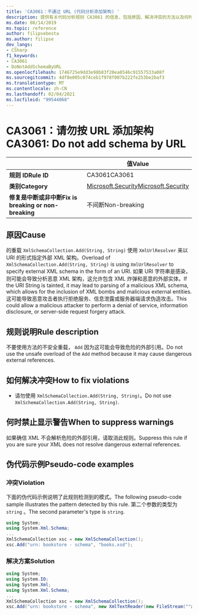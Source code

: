 ```yaml
---
title: 'CA3061：不通过 URL (代码分析添加架构) '
description: 提供有关代码分析规则 CA3061 的信息，包括原因、解决冲突的方法以及何时取消显示。
ms.date: 08/14/2019
ms.topic: reference
author: filipsebesta
ms.author: filipse
dev_langs:
- CSharp
f1_keywords:
- CA3061
- DoNotAddSchemaByURL
ms.openlocfilehash: 1746725e9dd3e98b83f20ea8546c91557533a08f
ms.sourcegitcommit: 4df8e005c074ceb1f978f007b222fe253be2baf3
ms.translationtype: MT
ms.contentlocale: zh-CN
ms.lasthandoff: 02/04/2021
ms.locfileid: "99544068"
---
```

# <a name="ca3061-do-not-add-schema-by-url"></a><span data-ttu-id="8c362-103">CA3061：请勿按 URL 添加架构</span><span class="sxs-lookup"><span data-stu-id="8c362-103">CA3061: Do not add schema by URL</span></span>

| | <span data-ttu-id="8c362-104">值</span><span class="sxs-lookup"><span data-stu-id="8c362-104">Value</span></span> |
|-|-|
| <span data-ttu-id="8c362-105">**规则 ID**</span><span class="sxs-lookup"><span data-stu-id="8c362-105">**Rule ID**</span></span> |<span data-ttu-id="8c362-106">CA3061</span><span class="sxs-lookup"><span data-stu-id="8c362-106">CA3061</span></span>|
| <span data-ttu-id="8c362-107">**类别**</span><span class="sxs-lookup"><span data-stu-id="8c362-107">**Category**</span></span> |[<span data-ttu-id="8c362-108">Microsoft.Security</span><span class="sxs-lookup"><span data-stu-id="8c362-108">Microsoft.Security</span></span>](security-warnings.md)|
| <span data-ttu-id="8c362-109">**修复是中断或非中断**</span><span class="sxs-lookup"><span data-stu-id="8c362-109">**Fix is breaking or non-breaking**</span></span> |<span data-ttu-id="8c362-110">不间断</span><span class="sxs-lookup"><span data-stu-id="8c362-110">Non-breaking</span></span>|

## <a name="cause"></a><span data-ttu-id="8c362-111">原因</span><span class="sxs-lookup"><span data-stu-id="8c362-111">Cause</span></span>

<span data-ttu-id="8c362-112">的重载 `XmlSchemaCollection.Add(String, String)` 使用 `XmlUrlResolver` 来以 URI 的形式指定外部 XML 架构。</span><span class="sxs-lookup"><span data-stu-id="8c362-112">Overload of `XmlSchemaCollection.Add(String, String)` is using `XmlUrlResolver` to specify external XML schema in the form of an URI.</span></span> <span data-ttu-id="8c362-113">如果 URI 字符串是感染，则可能会导致分析恶意 XML 架构，这允许包含 XML 炸弹和恶意的外部实体。</span><span class="sxs-lookup"><span data-stu-id="8c362-113">If the URI String is tainted, it may lead to parsing of a malicious XML schema, which allows for the inclusion of XML bombs and malicious external entities.</span></span> <span data-ttu-id="8c362-114">这可能导致恶意攻击者执行拒绝服务、信息泄露或服务器端请求伪造攻击。</span><span class="sxs-lookup"><span data-stu-id="8c362-114">This could allow a malicious attacker to perform a denial of service, information disclosure, or server-side request forgery attack.</span></span>

## <a name="rule-description"></a><span data-ttu-id="8c362-115">规则说明</span><span class="sxs-lookup"><span data-stu-id="8c362-115">Rule description</span></span>

<span data-ttu-id="8c362-116">不要使用方法的不安全重载， `Add` 因为这可能会导致危险的外部引用。</span><span class="sxs-lookup"><span data-stu-id="8c362-116">Do not use the unsafe overload of the `Add` method because it may cause dangerous external references.</span></span>

## <a name="how-to-fix-violations"></a><span data-ttu-id="8c362-117">如何解决冲突</span><span class="sxs-lookup"><span data-stu-id="8c362-117">How to fix violations</span></span>

- <span data-ttu-id="8c362-118">请勿使用 `XmlSchemaCollection.Add(String, String)`。</span><span class="sxs-lookup"><span data-stu-id="8c362-118">Do not use `XmlSchemaCollection.Add(String, String)`.</span></span>

## <a name="when-to-suppress-warnings"></a><span data-ttu-id="8c362-119">何时禁止显示警告</span><span class="sxs-lookup"><span data-stu-id="8c362-119">When to suppress warnings</span></span>

<span data-ttu-id="8c362-120">如果确信 XML 不会解析危险的外部引用，请取消此规则。</span><span class="sxs-lookup"><span data-stu-id="8c362-120">Suppress this rule if you are sure your XML does not resolve dangerous external references.</span></span>

## <a name="pseudo-code-examples"></a><span data-ttu-id="8c362-121">伪代码示例</span><span class="sxs-lookup"><span data-stu-id="8c362-121">Pseudo-code examples</span></span>

### <a name="violation"></a><span data-ttu-id="8c362-122">冲突</span><span class="sxs-lookup"><span data-stu-id="8c362-122">Violation</span></span>

<span data-ttu-id="8c362-123">下面的伪代码示例说明了此规则检测到的模式。</span><span class="sxs-lookup"><span data-stu-id="8c362-123">The following pseudo-code sample illustrates the pattern detected by this rule.</span></span>
<span data-ttu-id="8c362-124">第二个参数的类型为 `string` 。</span><span class="sxs-lookup"><span data-stu-id="8c362-124">The second parameter's type is `string`.</span></span>

```csharp
using System;
using System.Xml.Schema;
...
XmlSchemaCollection xsc = new XmlSchemaCollection();
xsc.Add("urn: bookstore - schema", "books.xsd");
```

### <a name="solution"></a><span data-ttu-id="8c362-125">解决方案</span><span class="sxs-lookup"><span data-stu-id="8c362-125">Solution</span></span>

```csharp
using System;
using System.IO;
using System.Xml;
using System.Xml.Schema;
...
XmlSchemaCollection xsc = new XmlSchemaCollection();
xsc.Add("urn: bookstore - schema", new XmlTextReader(new FileStream(""xmlFilename"", FileMode.Open)));
```
